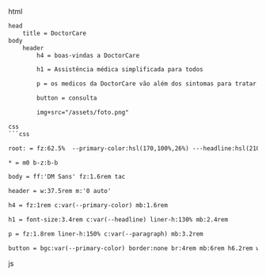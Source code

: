 html

```html
head
    title = DoctorCare
body
    header
        h4 = boas-vindas a DoctorCare

        h1 = Assistência médica simplificada para todos

        p = os medicos da DoctorCare vão além dos sintomas para tratar a causa raiz de sua doença e proporcionar uma cura a longo prazo.

        button = consulta

        img+src="/assets/foto.png"

css
```css  

root: = fz:62.5%  --primary-color:hsl(170,100%,26%) ---headline:hsl(210,11%,15%) --paragraph:hsl(210, 9%, 31%)

* = m0 b-z:b-b

body = ff:'DM Sans' fz:1.6rem tac

header = w:37.5rem m:'0 auto'

h4 = fz:1rem c:var(--primary-color) mb:1.6rem

h1 = font-size:3.4rem c:var(--headline) liner-h:130% mb:2.4rem

p = fz:1.8rem liner-h:150% c:var(--paragraph) mb:3.2rem

button = bgc:var(--primary-color) border:none br:4rem mb:6rem h6.2rem w26.3rem c:#fff text-transf:uppercase fz:1.4r font-w:700 df aic jcc gap1.6r m:0auto

```

js
```js

```

